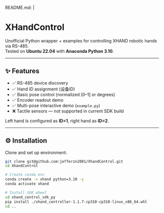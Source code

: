 README.md: |
  # XHandControl

  Unofficial Python wrapper + examples for controlling XHAND robotic hands via RS-485.  
  Tested on **Ubuntu 22.04** with **Anaconda Python 3.10**.

  ---

  ## ✨ Features

  - ✅ RS-485 device discovery  
  - ✅ Hand ID assignment (设备ID)  
  - ✅ Basic pose control (normalized [0–1] or degrees)  
  - ✅ Encoder readout demo  
  - ✅ Multi-pose interactive demo (`example.py`)  
  - ❌ Tactile sensors — not supported in current SDK build

  Left hand is configured as **ID=1**, right hand as **ID=2**.

  ---

  ## ⚙️ Installation

  Clone and set up environment:

  ```bash
  git clone git@github.com:jefferzn2001/XhandControl.git
  cd XhandControl

  # Create conda env
  conda create -n xhand python=3.10 -y
  conda activate xhand

  # Install SDK wheel
  cd xhand_control_sdk_py
  pip install ./xhand_controller-1.1.7-cp310-cp310-linux_x86_64.whl
  cd ..
